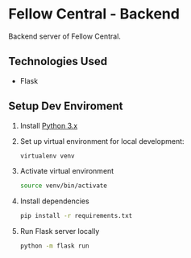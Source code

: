 # Fellow Central - Backend

Backend server of Fellow Central.

## Technologies Used

- Flask

## Setup Dev Enviroment

1. Install [Python 3.x](https://www.python.org/downloads/)

2. Set up virtual environment for local development:
    ```bash
    virtualenv venv
    ```

3. Activate virtual environment
    ```bash
    source venv/bin/activate
    ```

4. Install dependencies
    ```bash
    pip install -r requirements.txt
    ```

5. Run Flask server locally
    ```bash
    python -m flask run
    ```
